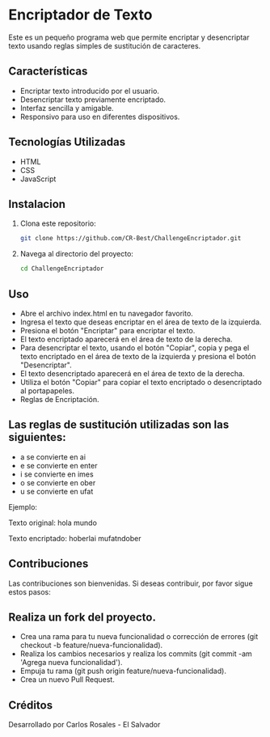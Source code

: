 # Encriptador de Texto

Este es un pequeño programa web que permite encriptar y desencriptar texto usando reglas simples de sustitución de caracteres.

## Características

- Encriptar texto introducido por el usuario.
- Desencriptar texto previamente encriptado.
- Interfaz sencilla y amigable.
- Responsivo para uso en diferentes dispositivos.

## Tecnologías Utilizadas

- HTML
- CSS
- JavaScript

## Instalacion

1. Clona este repositorio:
   ```bash
   git clone https://github.com/CR-Best/ChallengeEncriptador.git
   
2. Navega al directorio del proyecto:
    ```bash
    cd ChallengeEncriptador
    
## Uso
- Abre el archivo index.html en tu navegador favorito.
- Ingresa el texto que deseas encriptar en el área de texto de la izquierda.
- Presiona el botón "Encriptar" para encriptar el texto.
- El texto encriptado aparecerá en el área de texto de la derecha.
- Para desencriptar el texto, usando el botón "Copiar", copia y pega el texto encriptado en el área de texto de la izquierda y presiona el botón "Desencriptar".
- El texto desencriptado aparecerá en el área de texto de la derecha.
- Utiliza el botón "Copiar" para copiar el texto encriptado o desencriptado al portapapeles.
- Reglas de Encriptación.

## Las reglas de sustitución utilizadas son las siguientes:

- a se convierte en ai
- e se convierte en enter
- i se convierte en imes
- o se convierte en ober
- u se convierte en ufat


Ejemplo:

Texto original: hola mundo

Texto encriptado: hoberlai mufatndober

## Contribuciones
Las contribuciones son bienvenidas. Si deseas contribuir, por favor sigue estos pasos:

## Realiza un fork del proyecto.
- Crea una rama para tu nueva funcionalidad o corrección de errores (git checkout -b feature/nueva-funcionalidad).
- Realiza los cambios necesarios y realiza los commits (git commit -am 'Agrega nueva funcionalidad').
- Empuja tu rama (git push origin feature/nueva-funcionalidad).
- Crea un nuevo Pull Request.

## Créditos
Desarrollado por Carlos Rosales - El Salvador
